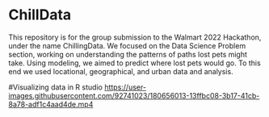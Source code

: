 # ChillData

This repository is for the group submission to the Walmart 2022 Hackathon, under the name ChillingData.
We focused on the Data Science Problem section, working on understanding the patterns of paths lost pets might take. Using modeling, we aimed to predict where lost pets would go. To this end we used locational, geographical, and urban data and analysis.



#Visualizing data in R studio 
https://user-images.githubusercontent.com/92741023/180656013-13ffbc08-3b17-41cb-8a78-adf1c4aad4de.mp4

